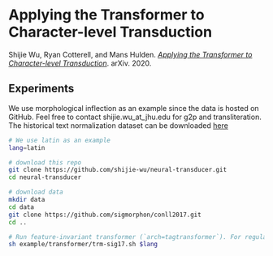 # Applying the Transformer to Character-level Transduction

Shijie Wu, Ryan Cotterell, and Mans Hulden. [*Applying the Transformer to Character-level Transduction*](https://arxiv.org/abs/2005.10213). arXiv. 2020.

## Experiments

We use morphological inflection as an example since the data is hosted on GitHub. Feel free to contact shijie.wu_at_jhu.edu for g2p and transliteration. The historical text normalization dataset can be downloaded [here](https://github.com/coastalcph/histnorm)

```bash
# We use latin as an example
lang=latin

# download this repo
git clone https://github.com/shijie-wu/neural-transducer.git
cd neural-transducer

# download data
mkdir data
cd data
git clone https://github.com/sigmorphon/conll2017.git
cd ..

# Run feature-invariant transformer (`arch=tagtransformer`). For regular transformer, `arch=transformer`.
sh example/transformer/trm-sig17.sh $lang
```
